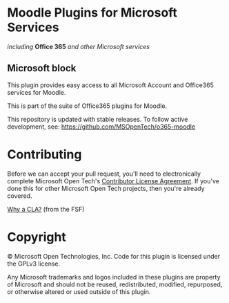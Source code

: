 # Moodle Plugins for Microsoft Services
*including* **Office 365** *and other Microsoft services*

## Microsoft block

This plugin provides easy access to all Microsoft Account and Office365 services for Moodle.

This is part of the suite of Office365 plugins for Moodle.

This repository is updated with stable releases. To follow active development, see: https://github.com/MSOpenTech/o365-moodle

# Contributing

Before we can accept your pull request, you'll need to electronically complete Microsoft Open Tech's [Contributor License Agreement](https://cla.msopentech.com/). If you've done this for other Microsoft Open Tech projects, then you're already covered.

[Why a CLA?](https://www.gnu.org/licenses/why-assign.html) (from the FSF)

# Copyright

&copy; Microsoft Open Technologies, Inc.  Code for this plugin is licensed under the GPLv3 license.

Any Microsoft trademarks and logos included in these plugins are property of Microsoft and should not be reused, redistributed, modified, repurposed, or otherwise altered or used outside of this plugin.